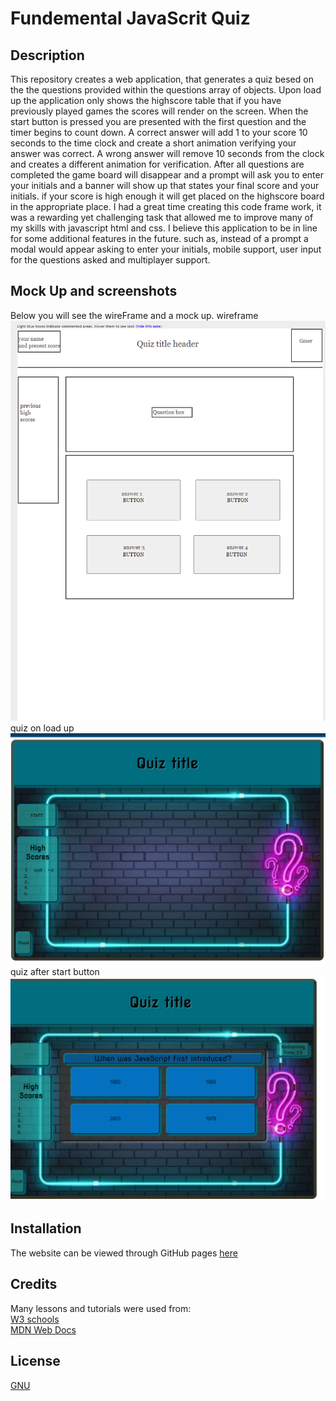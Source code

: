 # Fundemental JavaScrit Quiz

## Description

 This repository creates a web application, that generates a quiz besed on the the questions provided within the questions array of objects. 
 Upon load up the application only shows the highscore table that if you have previously played games the scores will render on the screen.
 When the start button is pressed you are presented with the first question and the timer begins to count down.
A correct answer will add 1 to your score 10 seconds to the time clock and create a short animation verifying your answer was correct.
A wrong answer will remove 10 seconds from the clock and creates a different animation for verification.
After all questions are completed the game board will disappear and a prompt will ask you to enter your initials and a banner will show up that states your final score and your initials.
if your score is high enough it will get placed on the highscore board in the appropriate place.
 I had a great time creating this code frame work, it was a rewarding yet challenging task that allowed me to improve many of my skills with javascript html and css.
 I believe this application to be in line for some additional features in the future. such as, instead of a prompt a modal would appear asking to enter your initials, mobile support, user input for the questions asked and multiplayer support.
 

## Mock Up and screenshots

Below you will see the wireFrame and a mock up.
wireframe
![wireframe](./assets/images/wireframe.png)
quiz on load up
![quiz1](./assets/images/quiz1.png)
quiz after start button
![quiz2](./assets/images/quiz2.png)

  

## Installation

  The website can be viewed through GitHub pages [here](https://ydennekrf.github.io/Medal-Sail/)



## Credits

  Many lessons and tutorials were used from:
  <br>
  [W3 schools](https://www.w3schools.com/)
  <br>
  [MDN Web Docs](https://developer.mozilla.org/en-US/)
  <br>


## License
[GNU](https://choosealicense.com/licenses/gpl-3.0/#)
